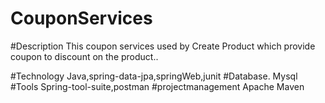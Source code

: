 # CouponServices

#Description
This coupon services used by Create Product which provide coupon to discount on the product..



#Technology
Java,spring-data-jpa,springWeb,junit
#Database.
Mysql
#Tools
Spring-tool-suite,postman
#projectmanagement
Apache Maven